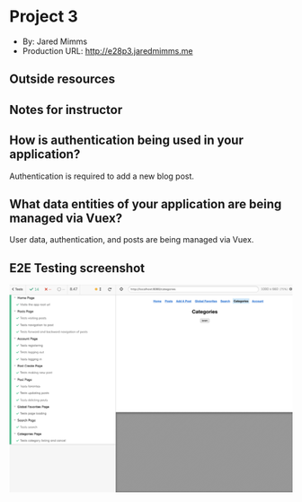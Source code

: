 # Project 3
+ By: Jared Mimms
+ Production URL: <http://e28p3.jaredmimms.me>

## Outside resources

## Notes for instructor

## How is authentication being used in your application?
Authentication is required to add a new blog post.

## What data entities of your application are being managed via Vuex?
User data, authentication, and posts are being managed via Vuex.

## E2E Testing screenshot
![Project 3 passing E2E tests](https://raw.githubusercontent.com/jaredmimms/e28/main/p3/e2e-tests.png)